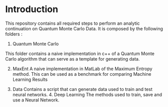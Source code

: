 # Introduction
This repository contains all required steps to perform an analytic continuation on Quantum Monte Carlo Data. It is composed by the following folders :  

1. Quantum Monte Carlo     

This folder contains a naive implementation in c++ of a Quantum Monte Carlo algorithm that can serve as a template for generating data. 

2. MaxEnt    A naive implementation in MatLab of the Maximum Entropy method. This can be used as a benchmark for comparing Machine Learning Results  

3. Data   Contains a script that can generate data used to train and test neural networks.  4. Deep Learning  The methods used to train, save and use a Neural Network. 
